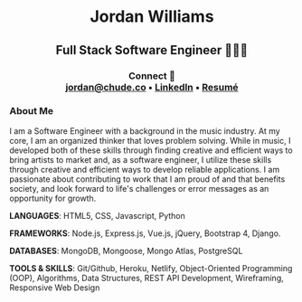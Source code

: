 # <div align="center">Jordan Williams </div> #
## <div align="center"> Full Stack Software Engineer 👨🏾‍💻  <br> </div> ##

### <div align="center"> Connect 🔌 <br> <a href="mailto:jordan@chude.co"> jordan@chude.co </a> • <a href=https://linkedin.com/in/jordanchude>LinkedIn</a> • <a href="https://www.dropbox.com/s/hyt6fs1c7ehc5m5/Jordan-Chude-Williams-Resum%C3%A9.pdf?dl=0">Resumé</a> </div> ###

### About Me 
I am a Software Engineer with a background in the music industry. At my core, I am an organized thinker that loves problem solving. While in music, I developed both of these skills through finding creative and efficient ways to bring artists to market and, as a software engineer, I utilize these skills through creative and efficient ways to develop reliable applications. I am passionate about contributing to work that I am proud of and that benefits society, and look forward to life's challenges or error messages as an opportunity for growth.


**LANGUAGES**: HTML5, CSS, Javascript, Python

**FRAMEWORKS**: Node.js, Express.js, Vue.js, jQuery, Bootstrap 4, Django.

**DATABASES**: MongoDB, Mongoose, Mongo Atlas, PostgreSQL

**TOOLS & SKILLS**: Git/Github, Heroku, Netlify, Object-Oriented Programming (OOP), Algorithms, Data Structures, REST API Development, Wireframing, Responsive Web Design

